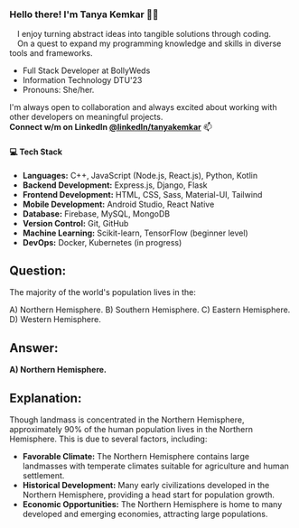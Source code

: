 
### Hello there! I'm Tanya Kemkar 🦹‍♀️
  &emsp;I enjoy turning abstract ideas into tangible solutions through coding. </br>
  &emsp;On a quest to expand my programming knowledge and skills in diverse tools and frameworks.
 - Full Stack Developer at BollyWeds
 - Information Technology DTU'23
 - Pronouns: She/her.

I'm always open to collaboration and always excited about working with other developers on meaningful projects. </br>
**Connect w/m on **LinkedIn** [@linkedIn/tanyakemkar](https://www.linkedin.com/in/tanyakemkar/)** 📫

#### 💻 Tech Stack

- **Languages:** C++, JavaScript (Node.js, React.js), Python, Kotlin
- **Backend Development:** Express.js, Django, Flask
- **Frontend Development:** HTML, CSS, Sass, Material-UI, Tailwind
- **Mobile Development:** Android Studio, React Native
- **Database:** Firebase, MySQL, MongoDB
- **Version Control:** Git, GitHub
- **Machine Learning:** Scikit-learn, TensorFlow (beginner level)
- **DevOps:** Docker, Kubernetes (in progress)



## Question:

The majority of the world's population lives in the: 

A) Northern Hemisphere. 
B) Southern Hemisphere.
C) Eastern Hemisphere.
D) Western Hemisphere. 

## Answer: 

**A) Northern Hemisphere.** 

## Explanation:

Though landmass is concentrated in the Northern Hemisphere, approximately 90% of the human population lives in the Northern Hemisphere. This is due to several factors, including:

* **Favorable Climate:** The Northern Hemisphere contains large landmasses with temperate climates suitable for agriculture and human settlement. 
* **Historical Development:** Many early civilizations developed in the Northern Hemisphere, providing a head start for population growth.
* **Economic Opportunities:** The Northern Hemisphere is home to many developed and emerging economies, attracting large populations. 
